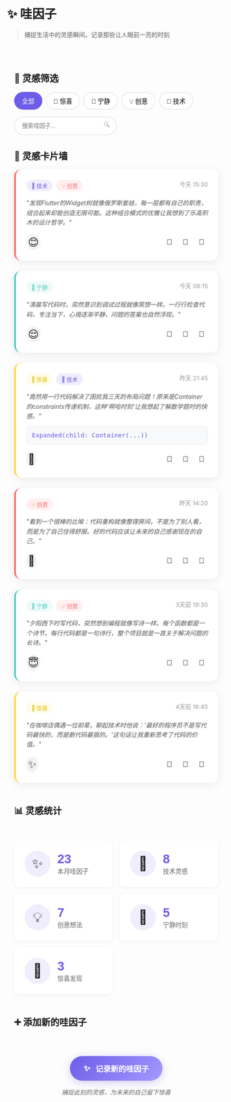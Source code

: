 # ✨ 哇因子

> 捕捉生活中的灵感瞬间，记录那些让人眼前一亮的时刻

<div class="wow-gallery">

## 🎨 灵感筛选

<div class="filter-bar">
  <div class="filter-group">
    <button class="filter-btn active" data-filter="all">全部</button>
    <button class="filter-btn" data-filter="surprise">🎉 惊喜</button>
    <button class="filter-btn" data-filter="peaceful">🌸 宁静</button>
    <button class="filter-btn" data-filter="creative">💡 创意</button>
    <button class="filter-btn" data-filter="tech">🔧 技术</button>
  </div>
  
  <div class="search-box">
    <input type="text" placeholder="搜索哇因子..." class="search-input">
    <span class="search-icon">🔍</span>
  </div>
</div>

## 🌟 灵感卡片墙

<div class="wow-cards-grid">
  
  <div class="wow-card tech creative" data-date="2024-01-07">
    <div class="card-header">
      <div class="card-tags">
        <span class="tag tech">🔧 技术</span>
        <span class="tag creative">💡 创意</span>
      </div>
      <div class="card-date">今天 15:30</div>
    </div>
    <div class="card-content">
      <p>"发现Flutter的Widget树就像俄罗斯套娃，每一层都有自己的职责，组合起来却能创造无限可能。这种组合模式的优雅让我想到了乐高积木的设计哲学。"</p>
    </div>
    <div class="card-footer">
      <div class="mood-indicator happy">😊</div>
      <div class="card-actions">
        <button class="action-btn">💖</button>
        <button class="action-btn">📝</button>
        <button class="action-btn">🔗</button>
      </div>
    </div>
  </div>

  <div class="wow-card peaceful" data-date="2024-01-07">
    <div class="card-header">
      <div class="card-tags">
        <span class="tag peaceful">🌸 宁静</span>
      </div>
      <div class="card-date">今天 08:15</div>
    </div>
    <div class="card-content">
      <p>"清晨写代码时，突然意识到调试过程就像冥想一样。一行行检查代码，专注当下，心境逐渐平静，问题的答案也自然浮现。"</p>
    </div>
    <div class="card-footer">
      <div class="mood-indicator calm">😌</div>
      <div class="card-actions">
        <button class="action-btn">💖</button>
        <button class="action-btn">📝</button>
        <button class="action-btn">🔗</button>
      </div>
    </div>
  </div>

  <div class="wow-card surprise tech" data-date="2024-01-06">
    <div class="card-header">
      <div class="card-tags">
        <span class="tag surprise">🎉 惊喜</span>
        <span class="tag tech">🔧 技术</span>
      </div>
      <div class="card-date">昨天 21:45</div>
    </div>
    <div class="card-content">
      <p>"竟然用一行代码解决了困扰我三天的布局问题！原来是Container的constraints传递机制，这种'啊哈时刻'让我想起了解数学题时的快感。"</p>
      <div class="card-image">
        <div class="code-snippet">
          <code>Expanded(child: Container(...))</code>
        </div>
      </div>
    </div>
    <div class="card-footer">
      <div class="mood-indicator excited">🤩</div>
      <div class="card-actions">
        <button class="action-btn">💖</button>
        <button class="action-btn">📝</button>
        <button class="action-btn">🔗</button>
      </div>
    </div>
  </div>

  <div class="wow-card creative" data-date="2024-01-06">
    <div class="card-header">
      <div class="card-tags">
        <span class="tag creative">💡 创意</span>
      </div>
      <div class="card-date">昨天 14:20</div>
    </div>
    <div class="card-content">
      <p>"看到一个很棒的比喻：代码重构就像整理房间，不是为了别人看，而是为了自己住得舒服。好的代码应该让未来的自己感谢现在的自己。"</p>
    </div>
    <div class="card-footer">
      <div class="mood-indicator thoughtful">🤔</div>
      <div class="card-actions">
        <button class="action-btn">💖</button>
        <button class="action-btn">📝</button>
        <button class="action-btn">🔗</button>
      </div>
    </div>
  </div>

  <div class="wow-card peaceful creative" data-date="2024-01-05">
    <div class="card-header">
      <div class="card-tags">
        <span class="tag peaceful">🌸 宁静</span>
        <span class="tag creative">💡 创意</span>
      </div>
      <div class="card-date">3天前 19:30</div>
    </div>
    <div class="card-content">
      <p>"夕阳西下时写代码，突然想到编程就像写诗一样。每个函数都是一个诗节，每行代码都是一句诗行，整个项目就是一首关于解决问题的长诗。"</p>
    </div>
    <div class="card-footer">
      <div class="mood-indicator peaceful">😇</div>
      <div class="card-actions">
        <button class="action-btn">💖</button>
        <button class="action-btn">📝</button>
        <button class="action-btn">🔗</button>
      </div>
    </div>
  </div>

  <div class="wow-card surprise" data-date="2024-01-04">
    <div class="card-header">
      <div class="card-tags">
        <span class="tag surprise">🎉 惊喜</span>
      </div>
      <div class="card-date">4天前 16:45</div>
    </div>
    <div class="card-content">
      <p>"在咖啡店偶遇一位前辈，聊起技术时他说：'最好的程序员不是写代码最快的，而是删代码最狠的。'这句话让我重新思考了代码的价值。"</p>
    </div>
    <div class="card-footer">
      <div class="mood-indicator inspired">✨</div>
      <div class="card-actions">
        <button class="action-btn">💖</button>
        <button class="action-btn">📝</button>
        <button class="action-btn">🔗</button>
      </div>
    </div>
  </div>

</div>

## 📊 灵感统计

<div class="wow-stats">
  <div class="stat-card">
    <div class="stat-icon">✨</div>
    <div class="stat-info">
      <div class="stat-number">23</div>
      <div class="stat-label">本月哇因子</div>
    </div>
  </div>
  
  <div class="stat-card">
    <div class="stat-icon">🔧</div>
    <div class="stat-info">
      <div class="stat-number">8</div>
      <div class="stat-label">技术灵感</div>
    </div>
  </div>
  
  <div class="stat-card">
    <div class="stat-icon">💡</div>
    <div class="stat-info">
      <div class="stat-number">7</div>
      <div class="stat-label">创意想法</div>
    </div>
  </div>
  
  <div class="stat-card">
    <div class="stat-icon">🌸</div>
    <div class="stat-info">
      <div class="stat-number">5</div>
      <div class="stat-label">宁静时刻</div>
    </div>
  </div>
  
  <div class="stat-card">
    <div class="stat-icon">🎉</div>
    <div class="stat-info">
      <div class="stat-number">3</div>
      <div class="stat-label">惊喜发现</div>
    </div>
  </div>
</div>

## ➕ 添加新的哇因子

<div class="add-wow-section">
  <button class="add-wow-btn">
    <span class="add-icon">✨</span>
    <span>记录新的哇因子</span>
  </button>
  <p class="add-wow-tip">捕捉此刻的灵感，为未来的自己留下惊喜</p>
</div>

</div>

<style>
.wow-gallery {
  max-width: 1200px;
  margin: 0 auto;
  padding: 2rem 1rem;
}

.filter-bar {
  display: flex;
  justify-content: space-between;
  align-items: center;
  margin-bottom: 2rem;
  gap: 1rem;
  flex-wrap: wrap;
}

.filter-group {
  display: flex;
  gap: 0.5rem;
  flex-wrap: wrap;
}

.filter-btn {
  padding: 0.5rem 1rem;
  border: 2px solid #E9ECEF;
  background: white;
  border-radius: 25px;
  cursor: pointer;
  transition: all 0.3s ease;
  font-size: 0.9rem;
  font-weight: 500;
}

.filter-btn:hover {
  border-color: #6C5CE7;
  color: #6C5CE7;
}

.filter-btn.active {
  background: #6C5CE7;
  border-color: #6C5CE7;
  color: white;
}

.search-box {
  position: relative;
  display: flex;
  align-items: center;
}

.search-input {
  padding: 0.75rem 2.5rem 0.75rem 1rem;
  border: 2px solid #E9ECEF;
  border-radius: 25px;
  outline: none;
  transition: all 0.3s ease;
  min-width: 200px;
}

.search-input:focus {
  border-color: #6C5CE7;
  box-shadow: 0 0 0 3px rgba(108, 92, 231, 0.1);
}

.search-icon {
  position: absolute;
  right: 1rem;
  color: #999;
}

.wow-cards-grid {
  display: grid;
  grid-template-columns: repeat(auto-fill, minmax(350px, 1fr));
  gap: 1.5rem;
  margin-bottom: 3rem;
}

.wow-card {
  background: white;
  border-radius: 16px;
  padding: 1.5rem;
  box-shadow: 0 4px 20px rgba(0,0,0,0.08);
  transition: all 0.3s ease;
  border-left: 4px solid transparent;
  position: relative;
  overflow: hidden;
}

.wow-card:hover {
  transform: translateY(-4px);
  box-shadow: 0 8px 30px rgba(0,0,0,0.15);
}

.wow-card.tech {
  border-left-color: #6C5CE7;
}

.wow-card.creative {
  border-left-color: #FF6B6B;
}

.wow-card.peaceful {
  border-left-color: #4ECDC4;
}

.wow-card.surprise {
  border-left-color: #FFD93D;
}

.card-header {
  display: flex;
  justify-content: space-between;
  align-items: flex-start;
  margin-bottom: 1rem;
}

.card-tags {
  display: flex;
  gap: 0.5rem;
  flex-wrap: wrap;
}

.tag {
  padding: 0.25rem 0.75rem;
  border-radius: 15px;
  font-size: 0.8rem;
  font-weight: 500;
}

.tag.tech {
  background: rgba(108, 92, 231, 0.1);
  color: #6C5CE7;
}

.tag.creative {
  background: rgba(255, 107, 107, 0.1);
  color: #FF6B6B;
}

.tag.peaceful {
  background: rgba(78, 205, 196, 0.1);
  color: #4ECDC4;
}

.tag.surprise {
  background: rgba(255, 217, 61, 0.1);
  color: #E6C200;
}

.card-date {
  font-size: 0.85rem;
  color: #999;
  white-space: nowrap;
}

.card-content {
  margin-bottom: 1rem;
}

.card-content p {
  line-height: 1.6;
  color: #555;
  margin: 0;
  font-style: italic;
}

.code-snippet {
  background: #F8F9FA;
  border: 1px solid #E9ECEF;
  border-radius: 8px;
  padding: 0.75rem;
  margin-top: 0.75rem;
  font-family: 'Fira Code', monospace;
}

.code-snippet code {
  color: #6C5CE7;
  font-size: 0.9rem;
}

.card-footer {
  display: flex;
  justify-content: space-between;
  align-items: center;
}

.mood-indicator {
  font-size: 1.5rem;
  padding: 0.25rem;
  border-radius: 50%;
  background: rgba(0,0,0,0.05);
}

.card-actions {
  display: flex;
  gap: 0.5rem;
}

.action-btn {
  background: none;
  border: none;
  font-size: 1.1rem;
  padding: 0.5rem;
  border-radius: 50%;
  cursor: pointer;
  transition: all 0.3s ease;
}

.action-btn:hover {
  background: rgba(108, 92, 231, 0.1);
  transform: scale(1.1);
}

.wow-stats {
  display: grid;
  grid-template-columns: repeat(auto-fit, minmax(200px, 1fr));
  gap: 1rem;
  margin: 3rem 0;
}

.stat-card {
  background: white;
  border-radius: 12px;
  padding: 1.5rem;
  box-shadow: 0 2px 10px rgba(0,0,0,0.05);
  display: flex;
  align-items: center;
  gap: 1rem;
  transition: all 0.3s ease;
}

.stat-card:hover {
  transform: translateY(-2px);
  box-shadow: 0 4px 20px rgba(0,0,0,0.1);
}

.stat-icon {
  font-size: 2rem;
  width: 60px;
  height: 60px;
  display: flex;
  align-items: center;
  justify-content: center;
  background: rgba(108, 92, 231, 0.1);
  border-radius: 50%;
}

.stat-number {
  font-size: 1.8rem;
  font-weight: 700;
  color: #6C5CE7;
  font-family: 'Quicksand', sans-serif;
}

.stat-label {
  color: #666;
  font-size: 0.9rem;
}

.add-wow-section {
  text-align: center;
  padding: 3rem 0;
}

.add-wow-btn {
  background: linear-gradient(135deg, #6C5CE7, #A29BFE);
  color: white;
  border: none;
  border-radius: 50px;
  padding: 1rem 2rem;
  font-size: 1.1rem;
  font-weight: 600;
  cursor: pointer;
  transition: all 0.3s ease;
  display: inline-flex;
  align-items: center;
  gap: 0.75rem;
  box-shadow: 0 4px 20px rgba(108, 92, 231, 0.3);
}

.add-wow-btn:hover {
  transform: translateY(-2px);
  box-shadow: 0 8px 30px rgba(108, 92, 231, 0.4);
}

.add-icon {
  font-size: 1.2rem;
}

.add-wow-tip {
  margin-top: 1rem;
  color: #666;
  font-style: italic;
}

@media (max-width: 768px) {
  .filter-bar {
    flex-direction: column;
    align-items: stretch;
  }
  
  .search-input {
    min-width: 100%;
  }
  
  .wow-cards-grid {
    grid-template-columns: 1fr;
  }
  
  .wow-stats {
    grid-template-columns: repeat(2, 1fr);
  }
  
  .stat-card {
    flex-direction: column;
    text-align: center;
  }
}

/* 卡片详情弹窗动画 */
@keyframes slideUpBlur {
  from {
    opacity: 0;
    transform: translateY(100px);
    backdrop-filter: blur(0px);
  }
  to {
    opacity: 1;
    transform: translateY(0);
    backdrop-filter: blur(10px);
  }
}

.wow-card-modal {
  animation: slideUpBlur 0.35s ease-out;
}
</style>

<script>
// 筛选功能
document.addEventListener('DOMContentLoaded', function() {
  const filterBtns = document.querySelectorAll('.filter-btn');
  const wowCards = document.querySelectorAll('.wow-card');
  
  filterBtns.forEach(btn => {
    btn.addEventListener('click', function() {
      // 更新按钮状态
      filterBtns.forEach(b => b.classList.remove('active'));
      this.classList.add('active');
      
      const filter = this.dataset.filter;
      
      // 筛选卡片
      wowCards.forEach(card => {
        if (filter === 'all' || card.classList.contains(filter)) {
          card.style.display = 'block';
          card.style.animation = 'fadeInUp 0.3s ease-out';
        } else {
          card.style.display = 'none';
        }
      });
    });
  });
  
  // 搜索功能
  const searchInput = document.querySelector('.search-input');
  searchInput.addEventListener('input', function() {
    const searchTerm = this.value.toLowerCase();
    
    wowCards.forEach(card => {
      const content = card.querySelector('.card-content p').textContent.toLowerCase();
      if (content.includes(searchTerm)) {
        card.style.display = 'block';
      } else {
        card.style.display = 'none';
      }
    });
  });
});
</script>